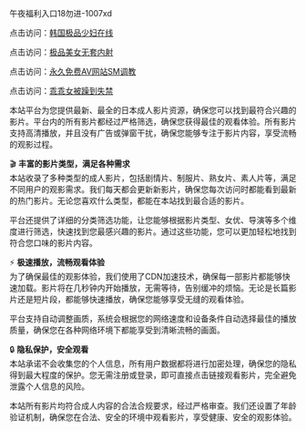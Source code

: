 午夜福利入口18勿进-1007xd

点击访问：<a href="https://heiliaoxwd5i8.pages.dev/">韩国极品少妇在线</a>

点击访问：<a href="https://heiliaowzu4ur.pages.dev/">极品美女无套内射</a>

点击访问：<a href="https://heiliaowt0d7p.pages.dev/">永久免费AV网站SM调教</a>

点击访问：<a href="https://heiliaozj3tjd.pages.dev/">乖乖女被躁到失禁</a>

本站平台为您提供最新、最全的日本成人影片资源，确保您可以找到最符合兴趣的影片。平台内的所有影片都经过严格筛选，确保您获得最佳的观看体验。所有影片支持高清播放，并且没有广告或弹窗干扰，确保您能够专注于影片内容，享受流畅的观影过程。

🎬 **丰富的影片类型，满足各种需求**  
本站收录了多种类型的成人影片，包括剧情片、制服片、熟女片、素人片等，满足不同用户的观影需求。我们每天都会更新新影片，确保您每次访问时都能看到最新的热门影片。无论您喜欢什么类型，都能在本站找到最合适的影片。

平台还提供了详细的分类筛选功能，让您能够根据影片类型、女优、导演等多个维度进行筛选，快速找到您最感兴趣的影片。通过这些功能，您可以更加轻松地找到符合您口味的影片内容。

⚡ **极速播放，流畅观看体验**  
为了确保最佳的观影体验，我们使用了CDN加速技术，确保每一部影片都能够快速加载。影片将在几秒钟内开始播放，无需等待，告别缓冲的烦恼。无论是长篇影片还是短片段，都能够快速播放，确保您能够享受无缝的观看体验。

平台支持自动调整画质，系统会根据您的网络速度和设备条件自动选择最佳的播放质量，确保您在各种网络环境下都能享受到清晰流畅的画面。

🔒 **隐私保护，安全观看**  
本站承诺不会收集您的个人信息，所有用户数据都将进行加密处理，确保您的隐私得到最大程度的保护。您无需注册或登录，即可直接点击链接观看影片，完全避免泄露个人信息的风险。

本站所有影片均符合成人内容的合法合规要求，经过严格审查。我们还设置了年龄验证机制，确保您在合法、安全的环境中观看影片，享受健康、安全的观影体验。

<span style="display:none;">[Canonical link](https://github.com/xued963/riben98709 )</span>
